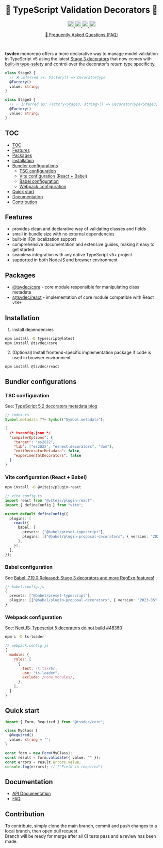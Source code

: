 <h1 align="center">🚀 TypeScript Validation Decorators 🚀</h1>

<p align="center">
 <a href="https://npmcharts.com/compare/typescript-decorator-validation?minimal=true">
  <img alt="Downloads per month" src="https://img.shields.io/npm/dm/@tsvdec/core" height="20"/>
 </a>
 <a href="https://www.npmjs.com/package/typescript-decorator-validation">
  <img alt="NPM Version" src="https://img.shields.io/npm/v/@tsvdec/core.svg" height="20"/>
 </a>
 <a href="https://github.com/brunotot/typescript-decorator-validation/graphs/commit-activity">
  <img alt="Maintained" src="https://img.shields.io/badge/Maintained%3F-yes-green.svg" height="20"/>
 </a>
 <a href="https://github.com/brunotot/typescript-decorator-validation/actions/workflows/tests.yml">
  <img alt="Tests" src="https://github.com/brunotot/typescript-decorator-validation/actions/workflows/tests.yml/badge.svg" height="20"/>
 </a>
</p>

<p align="center">
  <a href="https://github.com/brunotot/typescript-decorator-validation/blob/main/markdown/FAQ.md#@tsvdec/core">
    🔎 Frequently Asked Questions (FAQ)
  </a>
</p>

<br />

**tsvdec** monorepo offers a more declarative way to manage model validation in TypeScript v5 using the latest [Stage 3 decorators](https://www.typescriptlang.org/docs/handbook/release-notes/typescript-5-0.html#decorators) that now comes with [built-in type-safety](https://www.typescriptlang.org/docs/handbook/release-notes/typescript-5-0.html#writing-well-typed-decorators) and control over the decorator's return type specificity.

```ts
class Stage2 {
  // ❌ inferred as: Factory() => DecoratorType
  @Factory()
  value: string;
}

class Stage3 {
  // ✅ inferred as: Factory<Stage3, string>() => DecoratorType<Stage3, string>
  @Factory()
  value: string;
}
```

## TOC

- [TOC](#toc)
- [Features](#features)
- [Packages](#packages)
- [Installation](#installation)
- [Bundler configurations](#bundler-configurations)
  - [TSC configuration](#tsc-configuration)
  - [Vite configuration (React + Babel)](#vite-configuration-react--babel)
  - [Babel configuration](#babel-configuration)
  - [Webpack configuration](#webpack-configuration)
- [Quick start](#quick-start)
- [Documentation](#documentation)
- [Contribution](#contribution)

## Features

- provides clean and declarative way of validating classes and fields
- small in bundle size with no external dependencies
- built-in i18n localization support
- comprehensive documentation and extensive guides, making it easy to get started
- seamless integration with any native TypeScript v5+ project
- supported in both NodeJS and browser environment

## Packages

- [@tsvdec/core](https://www.npmjs.com/package/@tsvdec/core) - core module responsible for manipulating class metadata
- [@tsvdec/react](https://www.npmjs.com/package/@tsvdec/react) - implementation of core module compatible with React v18+

## Installation

1. Install dependencies

```bash
npm install -D typescript@latest
npm install @tsvdec/core
```

2. (Optional) Install frontend-specific implementation package if code is used in browser environment

```bash
npm install @tsvdec/react
```

## Bundler configurations

### TSC configuration

See: [TypeScript 5.2 decorators metadata blog](https://www.typescriptlang.org/docs/handbook/release-notes/typescript-5-2.html#decorator-metadata)

```ts
// index.ts
Symbol.metadata ??= Symbol("Symbol.metadata");
```

```json
{
  /* tsconfig.json */
  "compilerOptions": {
    "target": "es2022",
    "lib": ["es2022", "esnext.decorators", "dom"],
    "emitDecoratorMetadata": false,
    "experimentalDecorators": false
  }
}
```

### Vite configuration (React + Babel)

```sh
npm install -D @vitejs/plugin-react
```

```ts
// vite.config.ts
import react from "@vitejs/plugin-react";
import { defineConfig } from "vite";

export default defineConfig({
  plugins: [
    react({
      babel: {
        presets: ["@babel/preset-typescript"],
        plugins: [["@babel/plugin-proposal-decorators", { version: "2023-05" }]],
      },
    }),
  ],
});
```

### Babel configuration

See [Babel: 7.19.0 Released: Stage 3 decorators and more RegExp features!](https://babeljs.io/blog/2022/09/05/7.19.0)

```ts
// babel.config.js
{
  presets: ["@babel/preset-typescript"],
  plugins: [["@babel/plugin-proposal-decorators", { version: "2023-05" }]],
}
```

### Webpack configuration

See: [NextJS: Typescript 5 decorators do not build #48360](https://github.com/vercel/next.js/issues/48360#issuecomment-1583135113)

```sh
npm i -D ts-loader
```

```js
// webpack.config.js
{
  module: {
    rules: [
      {
        test: /\.tsx?$/,
        use: "ts-loader",
        exclude: /node_modules/,
      },
    ];
  }
}
```

## Quick start

```ts
import { Form, Required } from "@tsvdec/core";

class MyClass {
  @Required()
  value: string = "";
}

const form = new Form(MyClass);
const result = form.validate({ value: "" });
const errors = result.errors.value;
console.log(errors); // ["Field is required"]
```

## Documentation

- [API Documentation](https://brunotot.github.io/tsvdec/index.html)
- [FAQ](https://github.com/brunotot/typescript-decorator-validation/blob/main/markdown/FAQ.md#@tsvdec/core)

## Contribution

To contribute, simply clone the main branch, commit and push changes to a local branch, then open pull request.</br>
Branch will be ready for merge after all CI tests pass and a review has been made.

[comment]: # "### Comparison against similar solutions"
[comment]: #
[comment]: # "| Criteria          | tdv-monorepo | Yup    | React Hook Form | Validator.js | Formik |"
[comment]: # "| ----------------- | ------------ | ------ | --------------- | ------------ | ------ |"
[comment]: # "| Type Safety       | ✅           | ❌     | 🟡[^1]          | ❌           | ❌     |"
[comment]: # "| Syntax            | ✅           | ❌     | ✅[^2]          | ❌           | ❌     |"
[comment]: # "| Learning Curve    | ✅           | 🟡[^3] | 🟡[^4]          | 🟡[^5]       | 🟡[^6] |"
[comment]: # "| Custom Validators | ✅           | 🟡[^7] | ✅              | 🟡[^8]       | 🟡[^9] |"
[comment]: #
[comment]: # "- ✅: Fully supported and easy-to-use"
[comment]: # "- ❌: Not supported"
[comment]: # "- 🟡: Partial support"
[comment]: #
[comment]: # "[^1]: React Hook Form has good TypeScript support but doesn't integrate as seamlessly as `tdv-monorepo`."
[comment]: # "[^2]: React Hook Form uses hooks, which are easy to use but different from native TypeScript decorators."
[comment]: # "[^3]: Yup requires learning its custom object schema, adding to the learning curve."
[comment]: # "[^4]: React Hook Form requires understanding of hooks, adding a slight learning curve."
[comment]: # "[^5]: Validator.js requires learning their API, which can be cumbersome."
[comment]: # "[^6]: Formik has its own ecosystem, making the learning curve steeper."
[comment]: # "[^7]: Yup allows for custom validation but within the confines of its own schema."
[comment]: # "[^8]: Validator.js allows for some customization but it's not straightforward."
[comment]: # "[^9]: Formik allows for custom validation but within its own framework."
